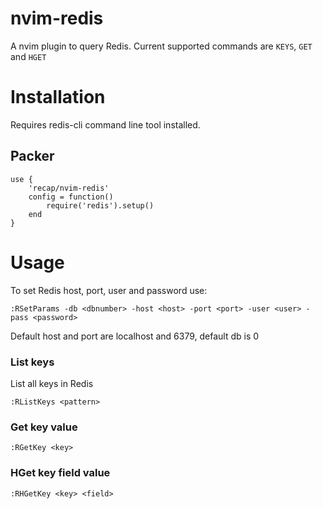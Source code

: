 # nvim-redis
A nvim plugin to query Redis. Current supported commands are `KEYS`, `GET` and `HGET`
# Installation
Requires redis-cli command line tool installed.
## Packer
```
use {
    'recap/nvim-redis'
    config = function()
        require('redis').setup()
    end
}
```

# Usage
To set Redis host, port, user and password use:
```
:RSetParams -db <dbnumber> -host <host> -port <port> -user <user> -pass <password>
```
Default host and port are localhost and 6379, default db is 0
### List keys
List all keys in Redis
```
:RListKeys <pattern>
```
### Get key value
```
:RGetKey <key>
```

### HGet key field value
```
:RHGetKey <key> <field>
```
